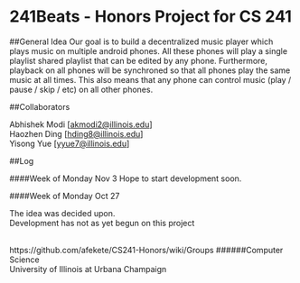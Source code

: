 241Beats - Honors Project for CS 241
============

##General Idea
Our goal is to build a decentralized music player which plays music on multiple android phones. All these phones will play a single playlist shared playlist that can be edited by any phone. Furthermore, playback on all phones will be synchroned so that all phones play the same music at all times. This also means that any phone can control music (play / pause / skip / etc) on all other phones.

##Collaborators

Abhishek Modi [akmodi2@illinois.edu]<br>
Haozhen Ding [hding8@illinois.edu]<br>
Yisong Yue [yyue7@illinois.edu]

##Log

####Week of Monday Nov 3
Hope to start development soon.

####Week of Monday Oct 27

The idea was decided upon.<br>
Development has not as yet begun on this project

<br>
https://github.com/afekete/CS241-Honors/wiki/Groups
######Computer Science<br>University of Illinois at Urbana Champaign
